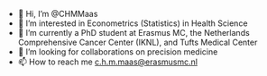- 👋 Hi, I’m @CHMMaas
- 👀 I’m interested in Econometrics (Statistics) in Health Science
- 🌱 I’m currently a PhD student at Erasmus MC, the Netherlands Comprehensive Cancer Center (IKNL), and Tufts Medical Center
- 💞️ I’m looking for collaborations on precision medicine
- 📫 How to reach me c.h.m.maas@erasmusmc.nl

<!---
CHMMaas/CHMMaas is a ✨ special ✨ repository because its `README.md` (this file) appears on your GitHub profile.
You can click the Preview link to take a look at your changes.
--->
